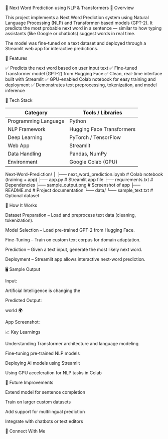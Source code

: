 
🧠 Next Word Prediction using NLP & Transformers
📌 Overview

This project implements a Next Word Prediction system using Natural Language Processing (NLP) and Transformer-based models (GPT-2).
It predicts the most probable next word in a sentence — similar to how typing assistants (like Google or chatbots) suggest words in real time.

The model was fine-tuned on a text dataset and deployed through a Streamlit web app for interactive predictions.

🚀 Features

✅ Predicts the next word based on user input text
✅ Fine-tuned Transformer model (GPT-2) from Hugging Face
✅ Clean, real-time interface built with Streamlit
✅ GPU-enabled Colab notebook for easy training and deployment
✅ Demonstrates text preprocessing, tokenization, and model inference


🧩 Tech Stack

| Category             | Tools / Libraries         |
| -------------------- | ------------------------- |
| Programming Language | Python                    |
| NLP Framework        | Hugging Face Transformers |
| Deep Learning        | PyTorch / TensorFlow      |
| Web App              | Streamlit                 |
| Data Handling        | Pandas, NumPy             |
| Environment          | Google Colab (GPU)        |


Next-Word-Prediction/
│
├── next_word_prediction.ipynb     # Colab notebook (training + app)
├── app.py                         # Streamlit app file
├── requirements.txt               # Dependencies
├── sample_output.png              # Screenshot of app
├── README.md                      # Project documentation
└── data/
    └── sample_text.txt            # Optional dataset

🧠 How It Works

Dataset Preparation – Load and preprocess text data (cleaning, tokenization).

Model Selection – Load pre-trained GPT-2 from Hugging Face.

Fine-Tuning – Train on custom text corpus for domain adaptation.

Prediction – Given a text input, generate the most likely next word.

Deployment – Streamlit app allows interactive next-word prediction.

🖥️ Sample Output

Input:

Artificial Intelligence is changing the

Predicted Output:

world 🌍

App Screenshot:


📈 Key Learnings

Understanding Transformer architecture and language modeling

Fine-tuning pre-trained NLP models

Deploying AI models using Streamlit

Using GPU acceleration for NLP tasks in Colab

🔮 Future Improvements

Extend model for sentence completion

Train on larger custom datasets

Add support for multilingual prediction

Integrate with chatbots or text editors

🤝 Connect With Me
